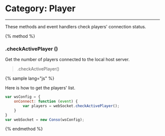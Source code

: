 # Category: Player
---

These methods and event handlers check players' connection status.


{% method %}

### .checkActivePlayer ()

Get the number of players connected to the local host server.

> .checkActivePlayer()

{% sample lang="js" %}

Here is how to get the players' list.

```js
var wsConfig = {
    onConnect: function (event) {
        var players = webSocket.checkActivePlayer();
    }
}
var webSocket = new Conso(wsConfig);
```

{% endmethod %}